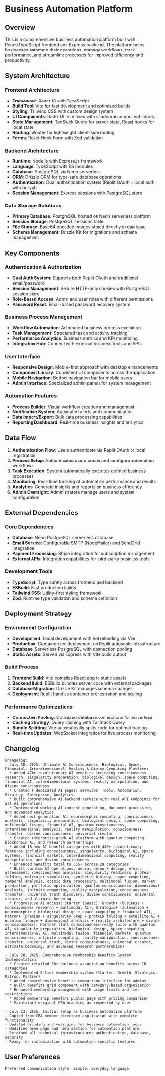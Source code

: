 # Business Automation Platform

## Overview

This is a comprehensive business automation platform built with React/TypeScript frontend and Express backend. The platform helps businesses automate their operations, manage workflows, track performance, and streamline processes for improved efficiency and productivity.

## System Architecture

### Frontend Architecture
- **Framework**: React 18 with TypeScript
- **Build Tool**: Vite for fast development and optimized builds
- **Styling**: Tailwind CSS with custom design system
- **UI Components**: Radix UI primitives with shadcn/ui component library
- **State Management**: TanStack Query for server state, React hooks for local state
- **Routing**: Wouter for lightweight client-side routing
- **Forms**: React Hook Form with Zod validation

### Backend Architecture
- **Runtime**: Node.js with Express.js framework
- **Language**: TypeScript with ES modules
- **Database**: PostgreSQL via Neon serverless
- **ORM**: Drizzle ORM for type-safe database operations
- **Authentication**: Dual authentication system (Replit OAuth + local auth with bcrypt)
- **Session Management**: Express sessions with PostgreSQL store

### Data Storage Solutions
- **Primary Database**: PostgreSQL hosted on Neon serverless platform
- **Session Storage**: PostgreSQL sessions table
- **File Storage**: Base64 encoded images stored directly in database
- **Schema Management**: Drizzle Kit for migrations and schema management

## Key Components

### Authentication & Authorization
- **Dual Auth System**: Supports both Replit OAuth and traditional email/password
- **Session Management**: Secure HTTP-only cookies with PostgreSQL session store
- **Role-Based Access**: Admin and user roles with different permissions
- **Password Reset**: Email-based password recovery system

### Business Process Management
- **Workflow Automation**: Automated business process execution
- **Task Management**: Structured task and activity tracking
- **Performance Analytics**: Business metrics and KPI monitoring
- **Integration Hub**: Connect with external business tools and APIs

### User Interface
- **Responsive Design**: Mobile-first approach with desktop enhancements
- **Component Library**: Consistent UI components across the application
- **Mobile Navigation**: Bottom navigation bar for mobile users
- **Admin Interface**: Specialized admin panels for system management

### Automation Features
- **Process Builder**: Visual workflow creation and management
- **Notification System**: Automated alerts and communication
- **Data Import/Export**: Bulk data processing capabilities
- **Reporting Dashboard**: Real-time business insights and analytics

## Data Flow

1. **Authentication Flow**: Users authenticate via Replit OAuth or local registration
2. **Process Setup**: Authenticated users create and configure automation workflows
3. **Task Execution**: System automatically executes defined business processes
4. **Monitoring**: Real-time tracking of automation performance and results
5. **Analytics**: Generate insights and reports on business efficiency
6. **Admin Oversight**: Administrators manage users and system configuration

## External Dependencies

### Core Dependencies
- **Database**: Neon PostgreSQL serverless database
- **Email Service**: Configurable SMTP (NodeMailer) and SendGrid integration
- **Payment Processing**: Stripe integration for subscription management
- **External APIs**: Integration capabilities for third-party business tools

### Development Tools
- **TypeScript**: Type safety across frontend and backend
- **ESBuild**: Fast production builds
- **Tailwind CSS**: Utility-first styling framework
- **Zod**: Runtime type validation and schema definition

## Deployment Strategy

### Environment Configuration
- **Development**: Local development with hot reloading via Vite
- **Production**: Containerized deployment on Replit autoscale infrastructure
- **Database**: Serverless PostgreSQL with connection pooling
- **Static Assets**: Served via Express with Vite build output

### Build Process
1. **Frontend Build**: Vite compiles React app to static assets
2. **Backend Build**: ESBuild bundles server code with external packages
3. **Database Migration**: Drizzle Kit manages schema changes
4. **Deployment**: Replit handles container orchestration and scaling

### Performance Optimizations
- **Connection Pooling**: Optimized database connections for serverless
- **Caching Strategy**: Query caching with TanStack Query
- **Bundle Splitting**: Vite automatically splits code for optimal loading
- **Real-time Updates**: WebSocket integration for live process monitoring

## Changelog
```
Changelog:
- July 30, 2025. Ultimate AI Consciousness, Biological, Space, Financial, Interdimensional, Reality & Divine Computing Platform:
  * Added 470+ revolutionary AI benefits including consciousness research, singularity preparation, biological design, space computing, financial AI, interdimensional systems, reality manipulation, and divine consciousness
  * Created 6 dedicated AI pages: Services, Tools, Automation, Strategy, Enterprise, Analytics
  * Built comprehensive AI backend service with real API endpoints for all AI operations
  * Implemented working AI content generation, document processing, and advanced analytics
  * Added next-generation AI: neuromorphic computing, consciousness analysis, singularity preparation, biological design, space computing, multimodal fusion, financial AI, quantum consciousness, interdimensional analysis, reality manipulation, consciousness transfer, divine consciousness, universal creator
  * Created enterprise-grade AI platform with quantum computing, blockchain AI, and research partnerships
  * Added 18 new AI benefit categories with 440+ revolutionary features including consciousness, singularity, biological AI, space systems, financial markets, interdimensional computing, reality manipulation, and divine consciousness
  * Enhanced benefits total to 555+ across 29 categories
  * Built quantum AI operations, neural network design, ethics assessment, consciousness analysis, singularity readiness, protein folding, molecular simulation, synthetic biology, space computing, temporal analysis, cosmic data processing, multimodal fusion, market prediction, portfolio optimization, quantum consciousness, dimensional analysis, infinite computing, reality manipulation, consciousness transfer, universal truth discovery, divine consciousness, universal creator, and ultimate becoming
  * Progressive AI access: Starter (basic), Growth+ (business + consciousness research + multimodal AI), Strategic+ (automation + neuromorphic + biological design + space computing + financial AI), Patron+ (premium + singularity prep + protein folding + satellite AI + quantum finance + dimensional analysis + reality architecture + divine consciousness), Partner (full consciousness-ready suite with quantum AI, singularity preparation, biological design, space computing, interdimensional AI, multimodal fusion, financial markets, quantum consciousness, infinite computing, reality manipulation, consciousness transfer, universal truth, divine consciousness, universal creator, ultimate becoming, and advanced research partnerships)

- July 28, 2025. Comprehensive Membership Benefits System Implementation:
  * Created detailed 80+ business association benefits across 10 categories
  * Implemented 5-tier membership system (Starter, Growth, Strategic, Patron, Partner)
  * Added comprehensive benefits comparison interface for admins
  * Built benefits grid component with category-based organization
  * Enhanced membership management with usage limits and tier restrictions
  * Added membership benefits public page with pricing comparison
  * Maintained original CBA branding as requested by user

- July 23, 2025. Initial setup as business automation platform
- Copied from CBA member directory application with complete functionality
- Updated branding and messaging for business automation focus
- Modified home page and hero section for automation platform
- Retained all technical infrastructure: authentication, database, security
- Ready for customization with automation-specific features
```

## User Preferences
```
Preferred communication style: Simple, everyday language.
```